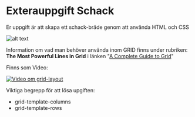 # Exterauppgift Schack
Er uppgift är att skapa ett schack-bräde genom att använda HTML och CSS

![alt text](https://upload.wikimedia.org/wikipedia/commons/d/d5/Chess_Board.svg "Schack-bräde")

Information om vad man behöver använda inom GRID finns under rubriken: **The Most Powerful Lines in Grid** i länken "[A Complete Guide to Grid](https://css-tricks.com/snippets/css/complete-guide-grid/#grid-powerful)"



Finns som Video:

[![Video om grid-layout](https://img.youtube.com/vi/jV8B24rSN5o/0.jpg)](https://www.youtube.com/watch?v=jV8B24rSN5o)

Viktiga begrepp för att lösa upgiften: 
* grid-template-columns
* grid-template-rows
